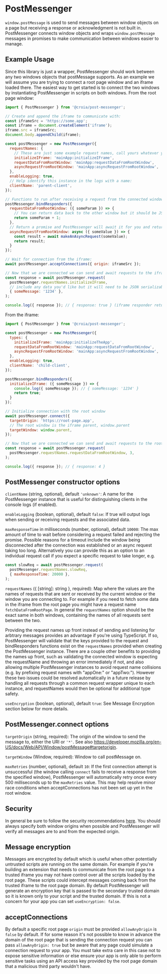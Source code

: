 # PostMessenger

`window.postMessage` is used to send messages between window objects on a page but receiving a response or acknowledgment is not built in. PostMessenger connects window objects and wraps `window.postMessage` messages in promises to make communication between windows easier to manage.

## Example Usage

Since this library is just a wrapper, PostMessenger should work between any two windows objects that postMessage supports. As an example we will assume you are trying to connect a root page window and an iframe loaded there. The easiest way to get started is to connect the two windows by instantiating PostMessenger in scripts on both windows. From the root page window:

```javascript
import { PostMessenger } from '@croia/post-messenger';

// Create and append the iframe to communicate with:
const iframeSrc = 'https://some.app';
const iframe = document.createElement('iframe');
iframe.src = iframeSrc;
document.body.appendChild(iframe);

const postMessenger = new PostMessenger({
  requestNames: {
    // These are just some example request names, call yours whatever you'd like.
    initializeIFrame: 'mainApp:initializeIFrame',
    requestDataFromRootWindow: 'mainApp:requestDataFromRootWindow',
    asyncRequestFromRootWindow: 'mainApp:asyncRequestFromRootWindow',
  },
  enableLogging: true,
  // Help identify this instance in the logs with a name:
  clientName: 'parent-client',
});

// Functions to run after receiving a request from the connected window with a matching requestName key
postMessenger.bindResponders({
  requestDataFromRootWindow: ({ someParam }) => {
    // You can return data back to the other window but it should be JSON serializable
    return someParam + 1;
  },
  // Return a promise and PostMessenger will await it for you and return any errors to the other window
  asyncRequestFromRootWindow: async ({ someValue }) => {
    const result = await makeAnAsyncRequest(someValue);
    return result;
  }
});

// Wait for connection from the iframe:
await postMessenger.acceptConnections({ origin: iframeSrc });

// Now that we are connected we can send and await requests to the iframe
const response = await postMessenger.request(
  postMessenger.requestNames.initializeIFrame,
  // include any data you'd like but it will need to be JSON serializable:
  { someMessage: '1234' },
);

console.log({ response }); // { response: true } (iframe responder returns true, see example below)
```

From the iframe:

```javascript
import { PostMessenger } from '@croia/post-messenger';

const postMessenger = new PostMessenger({
  types: {
    initializeIFrame: 'mainApp:initializeTheApp',
    requestDataFromRootWindow: 'mainApp:requestDataFromRootWindow',
    asyncRequestFromRootWindow: 'mainApp:asyncRequestFromRootWindow',
  },
  enableLogging: true,
  clientName: 'child-client',
});

postMessenger.bindResponders({
  initializeIFrame: ({ someMessage }) => {
    console.log({ someMessage }); // { someMessage: '1234' }
    return true;
  }
});

// Initialize connection with the root window
await postMessenger.connect({
  targetOrigin: 'https://root-page.app',
  // The root window is the iframe parent, window.parent
  targetWindow: window.parent,
});

// Now that we are connected we can send and await requests to the root window
const response = await postMessenger.request(
  postMessenger.requestNames.requestDataFromRootWindow, 3,
);

console.log({ response }); // { response: 4 }
```

## PostMessenger constructor options
`clientName` (string, optional), default `'unknown'`: A name for the PostMessenger instance that is useful for distinguishing clients in the console logs (if enabled).

`enableLogging` (boolean, optional), default `false`: If true will output logs when sending or receiving requests and the associated data.

`maxResponseTime` in milliseconds (number, optional), default `10000`: The max amount of time to wait before considering a request failed and rejecting the promise. Possible reasons for a timeout include the window being disconnected after the connection was established or an async request taking too long. Alternatively you can provide this as an option to an individual request call if you expect a specific request to take longer, e.g.

```javascript
const slowReq = await postMessenger.request(
  postMessenger.requestNames.slowReq,
  { maxResponseTime: 20000 },
);
```

`requestNames` ({ [string]: string }, required): Map where the values are the names of requests that are sent or received by the current window or the window you are connecting to. For example if you need to fetch some data in the iframe from the root page you might have a request name `fetchDataFromRootPage`. In general the `requestNames` option should be the exact same in both windows, containing the names of all requests sent between the two.

Providing the request names up front instead of sending and listening for arbtrary messages provides an advantage if you're using TypeScript. If so, PostMessenger will validate that the keys provided to the request and bindResponders functions exist on the `requestNames` provided when creating the PostMessenger instance. There are a couple other benefits to providing the names up front, such as validating the connected window is expecting the requestName and throwing an error immediately if not, and also allowing multiple PostMessenger instances to avoid request name collisions (e.g. by prefixing request names with "appOne:" or "appTwo:"). However these two issues could be resolved automatically in a future release by handling all requests through a common request wrapper unique to each instance, and requestNames would then be optional for additional type safety.

`useEncryption` (boolean, optional), default `true`: See Message Encryption section below for more details.

## PostMessenger.connect options

`targetOrigin` (string, required): The origin of the window to send the message to, either the URI or `'*'`. See also https://developer.mozilla.org/en-US/docs/Web/API/Window/postMessage#targetorigin.

`targetWindow` (Window, required): Window to call postMessage on.

`maxRetries` (number, optional), default `10`: If the first connection attempt is unsuccessful (the window calling `connect` fails to receive a response from the specified window), PostMessenger will automatically retry once every 500 milliseconds up to the `maxRetries` value. This may help resolve minor race conditions when acceptConnections has not been set up yet in the root window.

## Security

In general be sure to follow the security recommendations [here](https://developer.mozilla.org/en-US/docs/Web/API/Window/postMessage#security_concerns). You should always specify both window origins when possible and PostMessenger will verify all messages are to and from the expected origin.
 
## Message encryption
Messages are encrypted by default which is useful when other potentially untrusted scripts are running on the same domain. For example if you're building an extension that needs to communicate from the root page to a trusted iframe you may not have control over all the scripts loaded by the root page. These scripts could intercept messages coming back from the trusted iframe to the root page domain. By default PostMessenger will generate an encryption key that is passed to the secondary trusted domain so it is known only to your script and the trusted domain. If this is not a concern for your app you can set `useEncryption: false`.

## acceptConnections

By default a specific root page `origin` must be provided `allowAnyOrigin` is `false` by default. If for some reason it's not possible to know in advance the domain of the root page that is sending the connection request you can pass `allowAnyOrigin: true` but be aware that any page could simulate a connection request to your app. You must take extra care in this case not to expose sensitive information or else ensure your app is only able to perform sensitive tasks using an API access key provided by the root page domain that a malicious third party wouldn't have.
